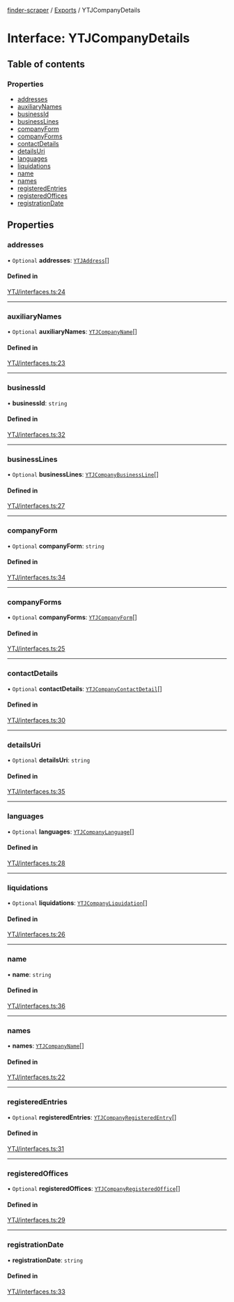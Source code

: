 [finder-scraper](../README.md) / [Exports](../modules.md) / YTJCompanyDetails

# Interface: YTJCompanyDetails

## Table of contents

### Properties

- [addresses](YTJCompanyDetails.md#addresses)
- [auxiliaryNames](YTJCompanyDetails.md#auxiliarynames)
- [businessId](YTJCompanyDetails.md#businessid)
- [businessLines](YTJCompanyDetails.md#businesslines)
- [companyForm](YTJCompanyDetails.md#companyform)
- [companyForms](YTJCompanyDetails.md#companyforms)
- [contactDetails](YTJCompanyDetails.md#contactdetails)
- [detailsUri](YTJCompanyDetails.md#detailsuri)
- [languages](YTJCompanyDetails.md#languages)
- [liquidations](YTJCompanyDetails.md#liquidations)
- [name](YTJCompanyDetails.md#name)
- [names](YTJCompanyDetails.md#names)
- [registeredEntries](YTJCompanyDetails.md#registeredentries)
- [registeredOffices](YTJCompanyDetails.md#registeredoffices)
- [registrationDate](YTJCompanyDetails.md#registrationdate)

## Properties

### addresses

• `Optional` **addresses**: [`YTJAddress`](YTJAddress.md)[]

#### Defined in

[YTJ/interfaces.ts:24](https://github.com/launde/finder-scraper/blob/4aa87da/src/YTJ/interfaces.ts#L24)

___

### auxiliaryNames

• `Optional` **auxiliaryNames**: [`YTJCompanyName`](YTJCompanyName.md)[]

#### Defined in

[YTJ/interfaces.ts:23](https://github.com/launde/finder-scraper/blob/4aa87da/src/YTJ/interfaces.ts#L23)

___

### businessId

• **businessId**: `string`

#### Defined in

[YTJ/interfaces.ts:32](https://github.com/launde/finder-scraper/blob/4aa87da/src/YTJ/interfaces.ts#L32)

___

### businessLines

• `Optional` **businessLines**: [`YTJCompanyBusinessLine`](YTJCompanyBusinessLine.md)[]

#### Defined in

[YTJ/interfaces.ts:27](https://github.com/launde/finder-scraper/blob/4aa87da/src/YTJ/interfaces.ts#L27)

___

### companyForm

• `Optional` **companyForm**: `string`

#### Defined in

[YTJ/interfaces.ts:34](https://github.com/launde/finder-scraper/blob/4aa87da/src/YTJ/interfaces.ts#L34)

___

### companyForms

• `Optional` **companyForms**: [`YTJCompanyForm`](YTJCompanyForm.md)[]

#### Defined in

[YTJ/interfaces.ts:25](https://github.com/launde/finder-scraper/blob/4aa87da/src/YTJ/interfaces.ts#L25)

___

### contactDetails

• `Optional` **contactDetails**: [`YTJCompanyContactDetail`](YTJCompanyContactDetail.md)[]

#### Defined in

[YTJ/interfaces.ts:30](https://github.com/launde/finder-scraper/blob/4aa87da/src/YTJ/interfaces.ts#L30)

___

### detailsUri

• `Optional` **detailsUri**: `string`

#### Defined in

[YTJ/interfaces.ts:35](https://github.com/launde/finder-scraper/blob/4aa87da/src/YTJ/interfaces.ts#L35)

___

### languages

• `Optional` **languages**: [`YTJCompanyLanguage`](YTJCompanyLanguage.md)[]

#### Defined in

[YTJ/interfaces.ts:28](https://github.com/launde/finder-scraper/blob/4aa87da/src/YTJ/interfaces.ts#L28)

___

### liquidations

• `Optional` **liquidations**: [`YTJCompanyLiquidation`](YTJCompanyLiquidation.md)[]

#### Defined in

[YTJ/interfaces.ts:26](https://github.com/launde/finder-scraper/blob/4aa87da/src/YTJ/interfaces.ts#L26)

___

### name

• **name**: `string`

#### Defined in

[YTJ/interfaces.ts:36](https://github.com/launde/finder-scraper/blob/4aa87da/src/YTJ/interfaces.ts#L36)

___

### names

• **names**: [`YTJCompanyName`](YTJCompanyName.md)[]

#### Defined in

[YTJ/interfaces.ts:22](https://github.com/launde/finder-scraper/blob/4aa87da/src/YTJ/interfaces.ts#L22)

___

### registeredEntries

• `Optional` **registeredEntries**: [`YTJCompanyRegisteredEntry`](YTJCompanyRegisteredEntry.md)[]

#### Defined in

[YTJ/interfaces.ts:31](https://github.com/launde/finder-scraper/blob/4aa87da/src/YTJ/interfaces.ts#L31)

___

### registeredOffices

• `Optional` **registeredOffices**: [`YTJCompanyRegisteredOffice`](YTJCompanyRegisteredOffice.md)[]

#### Defined in

[YTJ/interfaces.ts:29](https://github.com/launde/finder-scraper/blob/4aa87da/src/YTJ/interfaces.ts#L29)

___

### registrationDate

• **registrationDate**: `string`

#### Defined in

[YTJ/interfaces.ts:33](https://github.com/launde/finder-scraper/blob/4aa87da/src/YTJ/interfaces.ts#L33)

